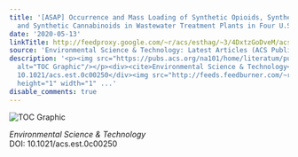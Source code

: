 ```yaml
---
title: '[ASAP] Occurrence and Mass Loading of Synthetic Opioids, Synthetic Cathinones,
  and Synthetic Cannabinoids in Wastewater Treatment Plants in Four U.S. Communities'
date: '2020-05-13'
linkTitle: http://feedproxy.google.com/~r/acs/esthag/~3/4DxtzGoDveM/acs.est.0c00250
source: 'Environmental Science & Technology: Latest Articles (ACS Publications)'
description: '<p><img src="https://pubs.acs.org/na101/home/literatum/publisher/achs/journals/content/esthag/0/esthag.ahead-of-print/acs.est.0c00250/20200513/images/medium/es0c00250_0005.gif"
  alt="TOC Graphic"/></p><div><cite>Environmental Science & Technology</cite></div><div>DOI:
  10.1021/acs.est.0c00250</div><img src="http://feeds.feedburner.com/~r/acs/esthag/~4/4DxtzGoDveM"
  height="1" width="1" ...'
disable_comments: true
---
```

<p><img src="https://pubs.acs.org/na101/home/literatum/publisher/achs/journals/content/esthag/0/esthag.ahead-of-print/acs.est.0c00250/20200513/images/medium/es0c00250_0005.gif" alt="TOC Graphic"/></p><div><cite>Environmental Science & Technology</cite></div><div>DOI: 10.1021/acs.est.0c00250</div><img src="http://feeds.feedburner.com/~r/acs/esthag/~4/4DxtzGoDveM" height="1" width="1" ...
